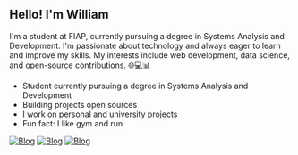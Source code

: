 

<!--
**William-Hayashi/William-Hayashi** is a ✨ _special_ ✨ repository because its `README.md` (this file) appears on your GitHub profile.

Here are some ideas to get you started:

- 🔭 I’m currently working on ...
- 🌱 I’m currently learning ...
- 👯 I’m looking to collaborate on ...
- 🤔 I’m looking for help with ...
- 💬 Ask me about ...
- 📫 How to reach me: ...
- 😄 Pronouns: ...
- ⚡ Fun fact: ...
-->
## Hello! I'm William
I'm a student at FIAP, currently pursuing a degree in Systems Analysis and Development. I'm passionate about technology and always eager to learn and improve my skills. My interests include web development, data science, and open-source contributions. 🌐💻📊

- Student currently pursuing a degree in Systems Analysis and Development
- Building projects open sources
- I work on personal and university projects
- Fun fact: I like gym and run

[![Blog](https://img.shields.io/badge/Gmail-D14836?style=for-the-badge&logo=gmail&logoColor=white)](williamkhayashi@gmail.com)
[![Blog](https://img.shields.io/badge/LinkedIn-0077B5?style=for-the-badge&logo=linkedin&logoColor=white)](https://www.linkedin.com/in/william-hayashi-04ab82209/)
[![Blog](https://img.shields.io/badge/Instagram-E4405F?style=for-the-badge&logo=instagram&logoColor=white)](https://www.instagram.com/_will.hayashi/)
